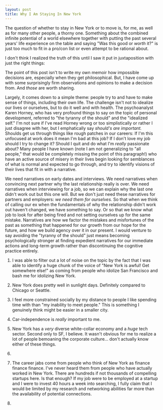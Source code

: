 ```yaml
---
layout: post
title: Why I Am Staying In New York
---
```


The question of whether to stay in New York or to move is, for me, as well as for many other people, a thorny one.  Something about the combined infinite potential of a world elsewhere together with putting the past several years' life experience on the table and saying "Was this good or *worth* it?" is just too much to fit in a pro/con list or even attempt to be rational about.

I don't think I realized the truth of this until I saw it put in juxtaposition with just the right things:

The point of this post isn't to write my own memoir how impossible decisions are, especially when they get philosophical. But, I have come up with some surprisingly firm observations and opinions to make a decision from.  And *those* are worth sharing.

Largely, it comes down to a simple theme: people try to and have to make sense of things, including their own life. The challenge isn't not to idealize our lives or ourselves, but to do it well and with health. The psychoanalyst Karen Horney, who has very profound things to say on the topic of personal development, referred to "the tyranny of the should" and the "idealized self."  I'm not sure if I've read Horney wrong or too simplistically or rather I just disagree with her, but I emphatically say *should's are important.* Shoulds get us through things like rough patches in our careers: If I'm this unfocused at work does it mean I'm bad at this job? If I don't love my job should I try to change it? Should I quit and do what I'm *really* passionate about? Many people I have known (note I am not generalizing to "all people," that would be completely missing the point of this paragraph!) who have an active source of misery in their lives begin looking for semblances of what is normal and expected to go through, and try to identify visions of their lives that fit in with a narrative.

We need narratives on early dates and interviews. We need narratives when convincing next partner why the last relationship really is over. We need narratives when interviewing for a job, so we can explain why the last one didn't work out but this one will. But we don't just need these narratives for partners and employers: *we need them for ourselves.* So that when we think of calling our ex when the fundamentals of why the relationship didn't work out haven't changed, we have something to say. Or so that we know what job to look for after being fired and not setting ourselves up for the same mistake. Narratives are how we factor the mistakes and misfortunes of the past as something that happened for our growth from our hope for the future, and how we build agency over it in our present. I would venture to say avoiding the "tyranny of the should" just means becoming psychologically stronger at finding expedient narratives for our immediate actions and long-term growth rather than discontinuing the cognitive practice entirely.


1.  I was able to filter out a lot of noise on the topic by the fact that I was able to identify a huge chunk of the voice of "New York is awful! Get somewhere else!" as coming from people who idolize San Francisco and bash me for idolizing New York.

2.  New York does pretty well in sunlight days. Definitely compared to Chicago or Seattle.

3.  I feel more constrained socially by my distance to people I like spending time with than "my inability to meet people." This is something I genuinely think might be easier in a smaller city.

4.  Car-independence is *really* important to me.

5.  New York has a *very* diverse white-collar economy and a *huge* tech sector. Second only to SF, I believe. It wasn't obvious for me to realize a lot of people bemoaning the corporate culture...  don't actually know either of these things.

6.  

1.  The career jabs come from people who think of New York as finance finance finance.  I've never heard them from people who have actually worked in New York. There are hundreds if not thousands of compelling startups here. Is that enough? If my job were to be employed at a startup and I were to invest 40 hours a week into searching, I fully claim that I would be limited by my research and networking abilities far more than the availability of potential connections.

2.  
